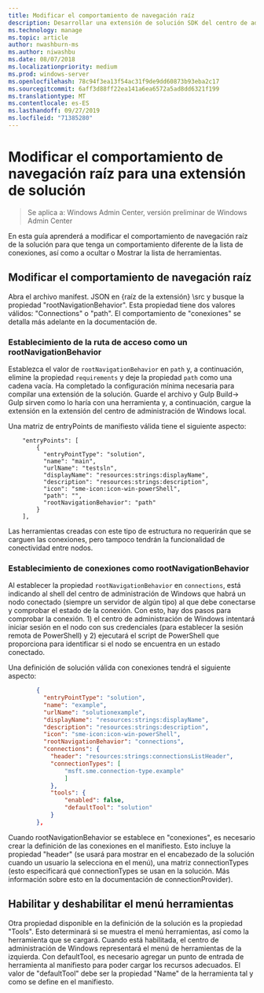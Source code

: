 ```yaml
---
title: Modificar el comportamiento de navegación raíz
description: Desarrollar una extensión de solución SDK del centro de administración de Windows (proyecto Honolulu)-modificar el comportamiento de navegación raíz
ms.technology: manage
ms.topic: article
author: nwashburn-ms
ms.author: niwashbu
ms.date: 08/07/2018
ms.localizationpriority: medium
ms.prod: windows-server
ms.openlocfilehash: 78c94f3ea13f54ac31f9de9dd60873b93eba2c17
ms.sourcegitcommit: 6aff3d88ff22ea141a6ea6572a5ad8dd6321f199
ms.translationtype: MT
ms.contentlocale: es-ES
ms.lasthandoff: 09/27/2019
ms.locfileid: "71385280"
---
```

# <a name="modify-root-navigation-behavior-for-a-solution-extension"></a>Modificar el comportamiento de navegación raíz para una extensión de solución

>Se aplica a: Windows Admin Center, versión preliminar de Windows Admin Center

En esta guía aprenderá a modificar el comportamiento de navegación raíz de la solución para que tenga un comportamiento diferente de la lista de conexiones, así como a ocultar o Mostrar la lista de herramientas.

## <a name="modifying-root-navigation-behavior"></a>Modificar el comportamiento de navegación raíz

Abra el archivo manifest. JSON en {raíz de la extensión} \src y busque la propiedad "rootNavigationBehavior". Esta propiedad tiene dos valores válidos: "Connections" o "path". El comportamiento de "conexiones" se detalla más adelante en la documentación de.

### <a name="setting-path-as-a-rootnavigationbehavior"></a>Establecimiento de la ruta de acceso como un rootNavigationBehavior

Establezca el valor de ```rootNavigationBehavior``` en ```path``` y, a continuación, elimine la propiedad ```requirements``` y deje la propiedad ```path``` como una cadena vacía. Ha completado la configuración mínima necesaria para compilar una extensión de la solución. Guarde el archivo y Gulp Build-> Gulp sirven como lo haría con una herramienta y, a continuación, cargue la extensión en la extensión del centro de administración de Windows local.

Una matriz de entryPoints de manifiesto válida tiene el siguiente aspecto:
```
    "entryPoints": [
        {
          "entryPointType": "solution",
          "name": "main",
          "urlName": "testsln",
          "displayName": "resources:strings:displayName",
          "description": "resources:strings:description",
          "icon": "sme-icon:icon-win-powerShell",
          "path": "",
          "rootNavigationBehavior": "path"
        }
    ],
```

Las herramientas creadas con este tipo de estructura no requerirán que se carguen las conexiones, pero tampoco tendrán la funcionalidad de conectividad entre nodos.

### <a name="setting-connections-as-a-rootnavigationbehavior"></a>Establecimiento de conexiones como rootNavigationBehavior

Al establecer la propiedad ```rootNavigationBehavior``` en ```connections```, está indicando al shell del centro de administración de Windows que habrá un nodo conectado (siempre un servidor de algún tipo) al que debe conectarse y comprobar el estado de la conexión. Con esto, hay dos pasos para comprobar la conexión. 1) el centro de administración de Windows intentará iniciar sesión en el nodo con sus credenciales (para establecer la sesión remota de PowerShell) y 2) ejecutará el script de PowerShell que proporciona para identificar si el nodo se encuentra en un estado conectado.

Una definición de solución válida con conexiones tendrá el siguiente aspecto:

``` json
        {
          "entryPointType": "solution",
          "name": "example",
          "urlName": "solutionexample",
          "displayName": "resources:strings:displayName",
          "description": "resources:strings:description",
          "icon": "sme-icon:icon-win-powerShell",
          "rootNavigationBehavior": "connections",
          "connections": {
            "header": "resources:strings:connectionsListHeader",
            "connectionTypes": [
                "msft.sme.connection-type.example"
                ]
            },
            "tools": {
                "enabled": false,
                "defaultTool": "solution"
            }
        },
```

Cuando rootNavigationBehavior se establece en "conexiones", es necesario crear la definición de las conexiones en el manifiesto. Esto incluye la propiedad "header" (se usará para mostrar en el encabezado de la solución cuando un usuario la selecciona en el menú), una matriz connectionTypes (esto especificará qué connectionTypes se usan en la solución. Más información sobre esto en la documentación de connectionProvider).

## <a name="enabling-and-disabling-the-tools-menu"></a>Habilitar y deshabilitar el menú herramientas ##

Otra propiedad disponible en la definición de la solución es la propiedad "Tools". Esto determinará si se muestra el menú herramientas, así como la herramienta que se cargará. Cuando está habilitada, el centro de administración de Windows representará el menú de herramientas de la izquierda. Con defaultTool, es necesario agregar un punto de entrada de herramienta al manifiesto para poder cargar los recursos adecuados. El valor de "defaultTool" debe ser la propiedad "Name" de la herramienta tal y como se define en el manifiesto.
